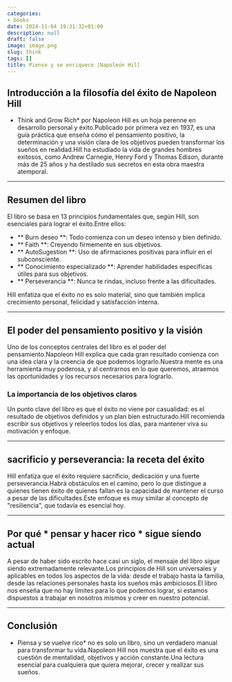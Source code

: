 ```yaml
---
categories:
- books
date: 2024-11-04 19:31:32+01:00
description: null
draft: false
image: image.png
slug: think
tags: []
title: Piense y se enriquece |Napoleón Hill
---
```


## Introducción a la filosofía del éxito de Napoleon Hill
* Think and Grow Rich* por Napoleon Hill es un hoja perenne en desarrollo personal y éxito.Publicado por primera vez en 1937, es una guía práctica que enseña cómo el pensamiento positivo, la determinación y una visión clara de los objetivos pueden transformar los sueños en realidad.Hill ha estudiado la vida de grandes hombres exitosos, como Andrew Carnegie, Henry Ford y Thomas Edison, durante más de 25 años y ha destilado sus secretos en esta obra maestra atemporal.

---

## Resumen del libro
El libro se basa en 13 principios fundamentales que, según Hill, son esenciales para lograr el éxito.Entre ellos:
- ** Burn deseo **: Todo comienza con un deseo intenso y bien definido.
- ** Faith **: Creyendo firmemente en sus objetivos.
- ** AutoSugestion **: Uso de afirmaciones positivas para influir en el subconsciente.
- ** Conocimiento especializado **: Aprender habilidades específicas útiles para sus objetivos.
- ** Perseverancia **: Nunca te rindas, incluso frente a las dificultades.

Hill enfatiza que el éxito no es solo material, sino que también implica crecimiento personal, felicidad y satisfacción interna.

---

## El poder del pensamiento positivo y la visión
Uno de los conceptos centrales del libro es el poder del pensamiento.Napoleon Hill explica que cada gran resultado comienza con una idea clara y la creencia de que podemos lograrlo.Nuestra mente es una herramienta muy poderosa, y al centrarnos en lo que queremos, atraemos las oportunidades y los recursos necesarios para lograrlo.

### La importancia de los objetivos claros
Un punto clave del libro es que el éxito no viene por casualidad: es el resultado de objetivos definidos y un plan bien estructurado.Hill recomienda escribir sus objetivos y releerlos todos los días, para mantener viva su motivación y enfoque.

---

## sacrificio y perseverancia: la receta del éxito
Hill enfatiza que el éxito requiere sacrificio, dedicación y una fuerte perseverancia.Habrá obstáculos en el camino, pero lo que distingue a quienes tienen éxito de quienes fallan es la capacidad de mantener el curso a pesar de las dificultades.Este enfoque es muy similar al concepto de "resiliencia", que todavía es esencial hoy.

---

## Por qué * pensar y hacer rico * sigue siendo actual
A pesar de haber sido escrito hace casi un siglo, el mensaje del libro sigue siendo extremadamente relevante.Los principios de Hill son universales y aplicables en todos los aspectos de la vida: desde el trabajo hasta la familia, desde las relaciones personales hasta los sueños más ambiciosos.El libro nos enseña que no hay límites para lo que podemos lograr, si estamos dispuestos a trabajar en nosotros mismos y creer en nuestro potencial.

---

## Conclusión
* Piensa y se vuelve rico* no es solo un libro, sino un verdadero manual para transformar tu vida.Napoleon Hill nos muestra que el éxito es una cuestión de mentalidad, objetivos y acción constante.Una lectura esencial para cualquiera que quiera mejorar, crecer y realizar sus sueños.